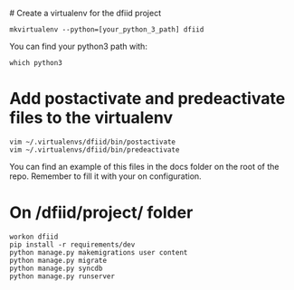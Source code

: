 # Create a virtualenv for the dfiid project
```
mkvirtualenv --python=[your_python_3_path] dfiid
```

You can find your python3 path with:

```
which python3
```

# Add postactivate and predeactivate files to the virtualenv 
```
vim ~/.virtualenvs/dfiid/bin/postactivate
vim ~/.virtualenvs/dfiid/bin/predeactivate
```

You can find an example of this files in the docs folder on the root of the repo.
Remember to fill it with your on configuration.

# On /dfiid/project/ folder
```
workon dfiid
pip install -r requirements/dev
python manage.py makemigrations user content
python manage.py migrate
python manage.py syncdb
python manage.py runserver
```